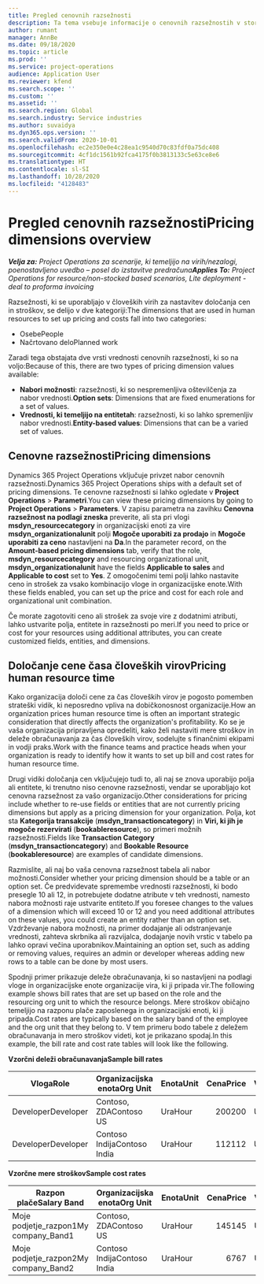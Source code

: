 ```yaml
---
title: Pregled cenovnih razsežnosti
description: Ta tema vsebuje informacije o cenovnih razsežnostih v storitvi Dynamics 365 Project Operations.
author: rumant
manager: AnnBe
ms.date: 09/18/2020
ms.topic: article
ms.prod: ''
ms.service: project-operations
audience: Application User
ms.reviewer: kfend
ms.search.scope: ''
ms.custom: ''
ms.assetid: ''
ms.search.region: Global
ms.search.industry: Service industries
ms.author: suvaidya
ms.dyn365.ops.version: ''
ms.search.validFrom: 2020-10-01
ms.openlocfilehash: ec2e350e0e4c28ea1c9540d70c83fdf0a75dc408
ms.sourcegitcommit: 4cf1dc1561b92fca4175f0b3813133c5e63ce8e6
ms.translationtype: HT
ms.contentlocale: sl-SI
ms.lasthandoff: 10/28/2020
ms.locfileid: "4128483"
---
```

# <a name="pricing-dimensions-overview"></a><span data-ttu-id="9c5b4-103">Pregled cenovnih razsežnosti</span><span class="sxs-lookup"><span data-stu-id="9c5b4-103">Pricing dimensions overview</span></span>

<span data-ttu-id="9c5b4-104">_**Velja za:** Project Operations za scenarije, ki temeljijo na virih/nezalogi, poenostavljeno uvedbo – posel do izstavitve predračuna_</span><span class="sxs-lookup"><span data-stu-id="9c5b4-104">_**Applies To:** Project Operations for resource/non-stocked based scenarios, Lite deployment - deal to proforma invoicing_</span></span>

<span data-ttu-id="9c5b4-105">Razsežnosti, ki se uporabljajo v človeških virih za nastavitev določanja cen in stroškov, se delijo v dve kategoriji:</span><span class="sxs-lookup"><span data-stu-id="9c5b4-105">The dimensions that are used in human resources to set up pricing and costs fall into two categories:</span></span>

- <span data-ttu-id="9c5b4-106">Osebe</span><span class="sxs-lookup"><span data-stu-id="9c5b4-106">People</span></span>
- <span data-ttu-id="9c5b4-107">Načrtovano delo</span><span class="sxs-lookup"><span data-stu-id="9c5b4-107">Planned work</span></span>

<span data-ttu-id="9c5b4-108">Zaradi tega obstajata dve vrsti vrednosti cenovnih razsežnosti, ki so na voljo:</span><span class="sxs-lookup"><span data-stu-id="9c5b4-108">Because of this, there are two types of pricing dimension values available:</span></span>

- <span data-ttu-id="9c5b4-109">**Nabori možnosti**: razsežnosti, ki so nespremenljiva oštevilčenja za nabor vrednosti.</span><span class="sxs-lookup"><span data-stu-id="9c5b4-109">**Option sets**: Dimensions that are fixed enumerations for a set of values.</span></span>
- <span data-ttu-id="9c5b4-110">**Vrednosti, ki temeljijo na entitetah**: razsežnosti, ki so lahko spremenljiv nabor vrednosti.</span><span class="sxs-lookup"><span data-stu-id="9c5b4-110">**Entity-based values**: Dimensions that can be a varied set of values.</span></span>

## <a name="pricing-dimensions"></a><span data-ttu-id="9c5b4-111">Cenovne razsežnosti</span><span class="sxs-lookup"><span data-stu-id="9c5b4-111">Pricing dimensions</span></span>

<span data-ttu-id="9c5b4-112">Dynamics 365 Project Operations vključuje privzet nabor cenovnih razsežnosti.</span><span class="sxs-lookup"><span data-stu-id="9c5b4-112">Dynamics 365 Project Operations ships with a default set of pricing dimensions.</span></span> <span data-ttu-id="9c5b4-113">Te cenovne razsežnosti si lahko ogledate v **Project Operations** > **Parametri**.</span><span class="sxs-lookup"><span data-stu-id="9c5b4-113">You can view these pricing dimensions by going to **Project Operations** > **Parameters**.</span></span> <span data-ttu-id="9c5b4-114">V zapisu parametra na zavihku **Cenovna razsežnost na podlagi zneska** preverite, ali sta pri vlogi **msdyn_resourcecategory** in organizacijski enoti za vire **msdyn_organizationalunit** polji **Mogoče uporabiti za prodajo** in **Mogoče uporabiti za ceno** nastavljeni na **Da**.</span><span class="sxs-lookup"><span data-stu-id="9c5b4-114">In the parameter record, on the **Amount-based pricing dimensions** tab, verify that the role, **msdyn_resourcecategory** and resourcing organizational unit, **msdyn_organizationalunit** have the fields **Applicable to sales** and **Applicable to cost** set to **Yes**.</span></span> <span data-ttu-id="9c5b4-115">Z omogočenimi temi polji lahko nastavite ceno in strošek za vsako kombinacijo vloge in organizacijske enote.</span><span class="sxs-lookup"><span data-stu-id="9c5b4-115">With these fields enabled, you can set up the price and cost for each role and organizational unit combination.</span></span>

<span data-ttu-id="9c5b4-116">Če morate zagotoviti ceno ali strošek za svoje vire z dodatnimi atributi, lahko ustvarite polja, entitete in razsežnosti po meri.</span><span class="sxs-lookup"><span data-stu-id="9c5b4-116">If you need to price or cost for your resources using additional attributes, you can create customized fields, entities, and dimensions.</span></span>

## <a name="pricing-human-resource-time"></a><span data-ttu-id="9c5b4-117">Določanje cene časa človeških virov</span><span class="sxs-lookup"><span data-stu-id="9c5b4-117">Pricing human resource time</span></span>
<span data-ttu-id="9c5b4-118">Kako organizacija določi cene za čas človeških virov je pogosto pomemben strateški vidik, ki neposredno vpliva na dobičkonosnost organizacije.</span><span class="sxs-lookup"><span data-stu-id="9c5b4-118">How an organization prices human resource time is often an important strategic consideration that directly affects the organization's profitability.</span></span> <span data-ttu-id="9c5b4-119">Ko se je vaša organizacija pripravljena opredeliti, kako želi nastaviti mere stroškov in deleže obračunavanja za čas človeških virov, sodelujte s finančnimi ekipami in vodji praks.</span><span class="sxs-lookup"><span data-stu-id="9c5b4-119">Work with the finance teams and practice heads when your organization is ready to identify how it wants to set up bill and cost rates for human resource time.</span></span>

<span data-ttu-id="9c5b4-120">Drugi vidiki določanja cen vključujejo tudi to, ali naj se znova uporabijo polja ali entitete, ki trenutno niso cenovne razsežnosti, vendar se uporabljajo kot cenovna razsežnost za vašo organizacijo.</span><span class="sxs-lookup"><span data-stu-id="9c5b4-120">Other considerations for pricing include whether to re-use fields or entities that are not currently pricing dimensions but apply as a pricing dimension for your organization.</span></span> <span data-ttu-id="9c5b4-121">Polja, kot sta **Kategorija transakcije** (**msdyn_transactioncategory**) in **Viri, ki jih je mogoče rezervirati** (**bookableresource**), so primeri možnih razsežnosti.</span><span class="sxs-lookup"><span data-stu-id="9c5b4-121">Fields like **Transaction Category** (**msdyn_transactioncategory**) and **Bookable Resource** (**bookableresource**) are examples of candidate dimensions.</span></span> 

<span data-ttu-id="9c5b4-122">Razmislite, ali naj bo vaša cenovna razsežnost tabela ali nabor možnosti.</span><span class="sxs-lookup"><span data-stu-id="9c5b4-122">Consider whether your pricing dimension should be a table or an option set.</span></span> <span data-ttu-id="9c5b4-123">Če predvidevate spremembe vrednosti razsežnosti, ki bodo presegle 10 ali 12, in potrebujete dodatne atribute v teh vrednosti, namesto nabora možnosti raje ustvarite entiteto.</span><span class="sxs-lookup"><span data-stu-id="9c5b4-123">If you foresee changes to the values of a dimension which will exceed 10 or 12 and you need additional attributes on these values, you could create an entity rather than an option set.</span></span> <span data-ttu-id="9c5b4-124">Vzdrževanje nabora možnosti, na primer dodajanje ali odstranjevanje vrednosti, zahteva skrbnika ali razvijalca, dodajanje novih vrstic v tabelo pa lahko opravi večina uporabnikov.</span><span class="sxs-lookup"><span data-stu-id="9c5b4-124">Maintaining an option set, such as adding or removing values, requires an admin or developer whereas adding new rows to a table can be done by most users.</span></span>

<span data-ttu-id="9c5b4-125">Spodnji primer prikazuje deleže obračunavanja, ki so nastavljeni na podlagi vloge in organizacijske enote organizacije vira, ki ji pripada vir.</span><span class="sxs-lookup"><span data-stu-id="9c5b4-125">The following example shows bill rates that are set up based on the role and the resourcing org unit to which the resource belongs.</span></span> <span data-ttu-id="9c5b4-126">Mere stroškov običajno temeljijo na razponu plače zaposlenega in organizacijski enoti, ki ji pripada.</span><span class="sxs-lookup"><span data-stu-id="9c5b4-126">Cost rates are typically based on the salary band of the employee and the org unit that they belong to.</span></span> <span data-ttu-id="9c5b4-127">V tem primeru bodo tabele z deležem obračunavanja in mero stroškov videti, kot je prikazano spodaj.</span><span class="sxs-lookup"><span data-stu-id="9c5b4-127">In this example, the bill rate and cost rate tables will look like the following.</span></span>

<span data-ttu-id="9c5b4-128">**Vzorčni deleži obračunavanja**</span><span class="sxs-lookup"><span data-stu-id="9c5b4-128">**Sample bill rates**</span></span>

| <span data-ttu-id="9c5b4-129">Vloga</span><span class="sxs-lookup"><span data-stu-id="9c5b4-129">Role</span></span>        | <span data-ttu-id="9c5b4-130">Organizacijska enota</span><span class="sxs-lookup"><span data-stu-id="9c5b4-130">Org Unit</span></span>    |<span data-ttu-id="9c5b4-131">Enota</span><span class="sxs-lookup"><span data-stu-id="9c5b4-131">Unit</span></span>      |<span data-ttu-id="9c5b4-132">Cena</span><span class="sxs-lookup"><span data-stu-id="9c5b4-132">Price</span></span>      |<span data-ttu-id="9c5b4-133">Valuta</span><span class="sxs-lookup"><span data-stu-id="9c5b4-133">Currency</span></span>  |
| ------------|-------------|----------|----------:|----------|
| <span data-ttu-id="9c5b4-134">Developer</span><span class="sxs-lookup"><span data-stu-id="9c5b4-134">Developer</span></span>   | <span data-ttu-id="9c5b4-135">Contoso, ZDA</span><span class="sxs-lookup"><span data-stu-id="9c5b4-135">Contoso US</span></span>  |<span data-ttu-id="9c5b4-136">Ura</span><span class="sxs-lookup"><span data-stu-id="9c5b4-136">Hour</span></span> | <span data-ttu-id="9c5b4-137">200</span><span class="sxs-lookup"><span data-stu-id="9c5b4-137">200</span></span>|<span data-ttu-id="9c5b4-138">USD</span><span class="sxs-lookup"><span data-stu-id="9c5b4-138">USD</span></span>     |
| <span data-ttu-id="9c5b4-139">Developer</span><span class="sxs-lookup"><span data-stu-id="9c5b4-139">Developer</span></span>   | <span data-ttu-id="9c5b4-140">Contoso Indija</span><span class="sxs-lookup"><span data-stu-id="9c5b4-140">Contoso India</span></span> |<span data-ttu-id="9c5b4-141">Ura</span><span class="sxs-lookup"><span data-stu-id="9c5b4-141">Hour</span></span>|   <span data-ttu-id="9c5b4-142">112</span><span class="sxs-lookup"><span data-stu-id="9c5b4-142">112</span></span>|<span data-ttu-id="9c5b4-143">USD</span><span class="sxs-lookup"><span data-stu-id="9c5b4-143">USD</span></span>     |


<span data-ttu-id="9c5b4-144">**Vzorčne mere stroškov**</span><span class="sxs-lookup"><span data-stu-id="9c5b4-144">**Sample cost rates**</span></span>

| <span data-ttu-id="9c5b4-145">Razpon plače</span><span class="sxs-lookup"><span data-stu-id="9c5b4-145">Salary Band</span></span>     | <span data-ttu-id="9c5b4-146">Organizacijska enota</span><span class="sxs-lookup"><span data-stu-id="9c5b4-146">Org Unit</span></span>    |<span data-ttu-id="9c5b4-147">Enota</span><span class="sxs-lookup"><span data-stu-id="9c5b4-147">Unit</span></span>      |<span data-ttu-id="9c5b4-148">Cena</span><span class="sxs-lookup"><span data-stu-id="9c5b4-148">Price</span></span>      |<span data-ttu-id="9c5b4-149">Valuta</span><span class="sxs-lookup"><span data-stu-id="9c5b4-149">Currency</span></span>  |
| ----------------|-------------|----------|----------:|----------|
| <span data-ttu-id="9c5b4-150">Moje podjetje_razpon1</span><span class="sxs-lookup"><span data-stu-id="9c5b4-150">My company_Band1</span></span> | <span data-ttu-id="9c5b4-151">Contoso, ZDA</span><span class="sxs-lookup"><span data-stu-id="9c5b4-151">Contoso US</span></span>  |<span data-ttu-id="9c5b4-152">Ura</span><span class="sxs-lookup"><span data-stu-id="9c5b4-152">Hour</span></span> | <span data-ttu-id="9c5b4-153">145</span><span class="sxs-lookup"><span data-stu-id="9c5b4-153">145</span></span>|<span data-ttu-id="9c5b4-154">USD</span><span class="sxs-lookup"><span data-stu-id="9c5b4-154">USD</span></span>     |
| <span data-ttu-id="9c5b4-155">Moje podjetje_razpon2</span><span class="sxs-lookup"><span data-stu-id="9c5b4-155">My company_Band2</span></span> | <span data-ttu-id="9c5b4-156">Contoso Indija</span><span class="sxs-lookup"><span data-stu-id="9c5b4-156">Contoso India</span></span> |<span data-ttu-id="9c5b4-157">Ura</span><span class="sxs-lookup"><span data-stu-id="9c5b4-157">Hour</span></span>|   <span data-ttu-id="9c5b4-158">67</span><span class="sxs-lookup"><span data-stu-id="9c5b4-158">67</span></span>|<span data-ttu-id="9c5b4-159">USD</span><span class="sxs-lookup"><span data-stu-id="9c5b4-159">USD</span></span>     |
